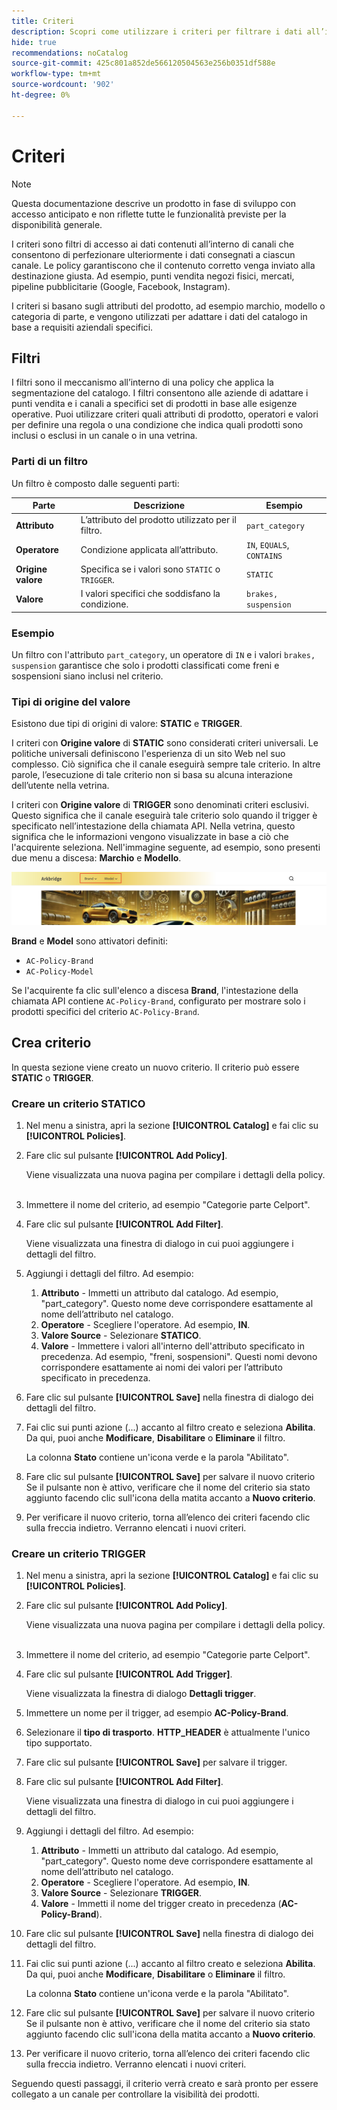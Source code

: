 ```yaml
---
title: Criteri
description: Scopri come utilizzare i criteri per filtrare i dati all’interno di un canale per garantire che i dati vengano inviati alla destinazione giusta.
hide: true
recommendations: noCatalog
source-git-commit: 425c801a852de566120504563e256b0351df588e
workflow-type: tm+mt
source-wordcount: '902'
ht-degree: 0%

---
```


# Criteri

>[!NOTE]
>
>Questa documentazione descrive un prodotto in fase di sviluppo con accesso anticipato e non riflette tutte le funzionalità previste per la disponibilità generale.

I criteri sono filtri di accesso ai dati contenuti all’interno di canali che consentono di perfezionare ulteriormente i dati consegnati a ciascun canale. Le policy garantiscono che il contenuto corretto venga inviato alla destinazione giusta. Ad esempio, punti vendita negozi fisici, mercati, pipeline pubblicitarie (Google, Facebook, Instagram).

I criteri si basano sugli attributi del prodotto, ad esempio marchio, modello o categoria di parte, e vengono utilizzati per adattare i dati del catalogo in base a requisiti aziendali specifici. &#x200B;

## Filtri

I filtri sono il meccanismo all’interno di una policy che applica la segmentazione del catalogo. I filtri consentono alle aziende di adattare i punti vendita e i canali a specifici set di prodotti in base alle esigenze operative. Puoi utilizzare criteri quali attributi di prodotto, operatori e valori per definire una regola o una condizione che indica quali prodotti sono inclusi o esclusi in un canale o in una vetrina.

### Parti di un filtro

Un filtro è composto dalle seguenti parti:

| Parte | Descrizione | Esempio |
|---|---|---|
| **Attributo** | L’attributo del prodotto utilizzato per il filtro. | `part_category` |
| **Operatore** | Condizione applicata all’attributo. | `IN`, `EQUALS`, `CONTAINS` |
| **Origine valore** | Specifica se i valori sono `STATIC` o `TRIGGER`. | `STATIC` |
| **Valore** | I valori specifici che soddisfano la condizione. | `brakes, suspension` |

### Esempio

Un filtro con l&#39;attributo `part_category`, un operatore di `IN` e i valori `brakes, suspension` garantisce che solo i prodotti classificati come freni e sospensioni siano inclusi nel criterio.

### Tipi di origine del valore

Esistono due tipi di origini di valore: **STATIC** e **TRIGGER**.

I criteri con **Origine valore** di **STATIC** sono considerati criteri universali. Le politiche universali definiscono l&#39;esperienza di un sito Web nel suo complesso. Ciò significa che il canale eseguirà sempre tale criterio. In altre parole, l’esecuzione di tale criterio non si basa su alcuna interazione dell’utente nella vetrina.

I criteri con **Origine valore** di **TRIGGER** sono denominati criteri esclusivi. Questo significa che il canale eseguirà tale criterio solo quando il trigger è specificato nell’intestazione della chiamata API. Nella vetrina, questo significa che le informazioni vengono visualizzate in base a ciò che l&#39;acquirente seleziona. Nell&#39;immagine seguente, ad esempio, sono presenti due menu a discesa: **Marchio** e **Modello**.

![Attiva origine valore in storefront](../assets/policy-trigger.png)

**Brand** e **Model** sono attivatori definiti:

- `AC-Policy-Brand`
- `AC-Policy-Model`

Se l&#39;acquirente fa clic sull&#39;elenco a discesa **Brand**, l&#39;intestazione della chiamata API contiene `AC-Policy-Brand`, configurato per mostrare solo i prodotti specifici del criterio `AC-Policy-Brand`.

## Crea criterio

In questa sezione viene creato un nuovo criterio. Il criterio può essere **STATIC** o **TRIGGER**.

### Creare un criterio STATICO

1. Nel menu a sinistra, apri la sezione **[!UICONTROL Catalog]** e fai clic su **[!UICONTROL Policies]**.

1. Fare clic sul pulsante **[!UICONTROL Add Policy]**.

   Viene visualizzata una nuova pagina per compilare i dettagli della policy. &#x200B;

1. Immettere il nome del criterio, ad esempio &quot;Categorie parte Celport&quot;.

1. Fare clic sul pulsante **[!UICONTROL Add Filter]**.

   Viene visualizzata una finestra di dialogo in cui puoi aggiungere i dettagli del filtro.

1. Aggiungi i dettagli del filtro. Ad esempio:

   1. **Attributo** - Immetti un attributo dal catalogo. Ad esempio, &quot;part_category&quot;. Questo nome deve corrispondere esattamente al nome dell’attributo nel catalogo.
   1. **Operatore** - Scegliere l&#39;operatore. Ad esempio, **IN**. &#x200B;
   1. **Valore Source** - Selezionare **STATICO**. &#x200B;
   1. **Valore** - Immettere i valori all&#39;interno dell&#39;attributo specificato in precedenza. Ad esempio, &quot;freni, sospensioni&quot;. &#x200B;Questi nomi devono corrispondere esattamente ai nomi dei valori per l’attributo specificato in precedenza.

1. Fare clic sul pulsante **[!UICONTROL Save]** nella finestra di dialogo dei dettagli del filtro. &#x200B;

1. Fai clic sui punti azione (...) accanto al filtro creato e seleziona **Abilita**. Da qui, puoi anche **Modificare**, **Disabilitare** o **Eliminare** il filtro.

   La colonna **Stato** contiene un&#39;icona verde e la parola &quot;Abilitato&quot;.

1. Fare clic sul pulsante **[!UICONTROL Save]** per salvare il nuovo criterio&#x200B; Se il pulsante non è attivo, verificare che il nome del criterio sia stato aggiunto facendo clic sull&#39;icona della matita accanto a **Nuovo criterio**.

1. Per verificare il nuovo criterio, torna all’elenco dei criteri facendo clic sulla freccia indietro. &#x200B;Verranno elencati i nuovi criteri.

### Creare un criterio TRIGGER

1. Nel menu a sinistra, apri la sezione **[!UICONTROL Catalog]** e fai clic su **[!UICONTROL Policies]**.

1. Fare clic sul pulsante **[!UICONTROL Add Policy]**.

   Viene visualizzata una nuova pagina per compilare i dettagli della policy. &#x200B;

1. Immettere il nome del criterio, ad esempio &quot;Categorie parte Celport&quot;.

1. Fare clic sul pulsante **[!UICONTROL Add Trigger]**.

   Viene visualizzata la finestra di dialogo **Dettagli trigger**.

1. Immettere un nome per il trigger, ad esempio **AC-Policy-Brand**.

1. Selezionare il **tipo di trasporto**. **HTTP_HEADER** è attualmente l&#39;unico tipo supportato.

1. Fare clic sul pulsante **[!UICONTROL Save]** per salvare il trigger.

1. Fare clic sul pulsante **[!UICONTROL Add Filter]**.

   Viene visualizzata una finestra di dialogo in cui puoi aggiungere i dettagli del filtro.

1. Aggiungi i dettagli del filtro. Ad esempio:

   1. **Attributo** - Immetti un attributo dal catalogo. Ad esempio, &quot;part_category&quot;. Questo nome deve corrispondere esattamente al nome dell’attributo nel catalogo.
   1. **Operatore** - Scegliere l&#39;operatore. Ad esempio, **IN**. &#x200B;
   1. **Valore Source** - Selezionare **TRIGGER**. &#x200B;
   1. **Valore** - Immetti il nome del trigger creato in precedenza (**AC-Policy-Brand**).

1. Fare clic sul pulsante **[!UICONTROL Save]** nella finestra di dialogo dei dettagli del filtro. &#x200B;

1. Fai clic sui punti azione (...) accanto al filtro creato e seleziona **Abilita**. Da qui, puoi anche **Modificare**, **Disabilitare** o **Eliminare** il filtro.

   La colonna **Stato** contiene un&#39;icona verde e la parola &quot;Abilitato&quot;.

1. Fare clic sul pulsante **[!UICONTROL Save]** per salvare il nuovo criterio&#x200B; Se il pulsante non è attivo, verificare che il nome del criterio sia stato aggiunto facendo clic sull&#39;icona della matita accanto a **Nuovo criterio**.

1. Per verificare il nuovo criterio, torna all’elenco dei criteri facendo clic sulla freccia indietro. &#x200B;Verranno elencati i nuovi criteri.

Seguendo questi passaggi, il criterio verrà creato e sarà pronto per essere collegato a un canale per controllare la visibilità dei prodotti.

